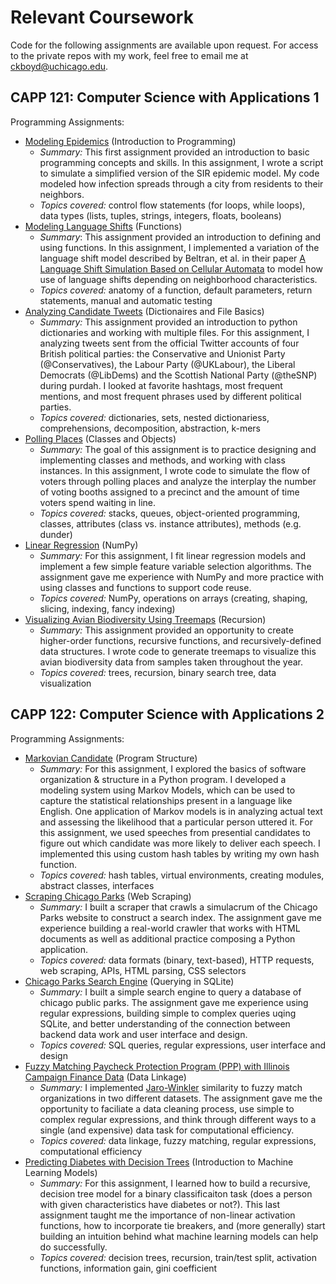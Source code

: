# Relevant Coursework

Code for the following assignments are available upon request. For access to the private repos with my work, feel free to email me at [ckboyd@uchicago.edu](mailto:ckboyd@uchicago.edu).

## CAPP 121: Computer Science with Applications 1

Programming Assignments:
* [Modeling Epidemics](https://classes.cs.uchicago.edu/archive/2022/fall/30121-1/pa/pa1/index.html) (Introduction to Programming)
  * *Summary:* This first assignment provided an introduction to basic programming concepts and skills. In this assignment, I wrote a script to simulate a simplified version of the SIR epidemic model. My code modeled how infection spreads through a city from residents to their neighbors.
  * *Topics covered:* control flow statements (for loops, while loops), data types (lists, tuples, strings, integers, floats, booleans)
* [Modeling Language Shifts](https://classes.cs.uchicago.edu/archive/2022/fall/30121-1/pa/pa2/index.html) (Functions)
  * *Summary*: This assignment provided an introduction to defining and using functions. In this assignment, I implemented a variation of the language shift model described by Beltran, et al. in their paper [A Language Shift Simulation Based on Cellular Automata](https://www.researchgate.net/publication/259557981_A_Language_Shift_Simulation_Based_on_Cellular_Automata) to model how use of language shifts depending on neighborhood characteristics.
  * *Topics covered:* anatomy of a function, default parameters, return statements, manual and automatic testing
* [Analyzing Candidate Tweets](https://classes.cs.uchicago.edu/archive/2022/fall/30121-1/pa/pa3/index.html) (Dictionaires and File Basics)
  * *Summary:* This assignment provided an introduction to python dictionaries and working with multiple files. For this assignment, I analyzing tweets sent from the official Twitter accounts of four British political parties: the Conservative and Unionist Party (@Conservatives), the Labour Party (@UKLabour), the Liberal Democrats (@LibDems) and the Scottish National Party (@theSNP) during purdah. I looked at favorite hashtags, most frequent mentions, and most frequent phrases used by different political parties.
  * *Topics covered:* dictionaries, sets, nested dictionariess, comprehensions, decomposition, abstraction, k-mers
* [Polling Places](https://classes.cs.uchicago.edu/archive/2022/fall/30121-1/pa/pa4/index.html) (Classes and Objects)
  * *Summary:* The goal of this assignment is to practice designing and implementing classes and methods, and working with class instances. In this assignment, I wrote code to simulate the flow of voters through polling places and analyze the interplay the number of voting booths assigned to a precinct and the amount of time voters spend waiting in line.
  * *Topics covered:* stacks, queues, object-oriented programming, classes, attributes (class vs. instance attributes), methods (e.g. dunder)
* [Linear Regression](https://classes.cs.uchicago.edu/archive/2022/fall/30121-1/pa/pa5/index.html) (NumPy)
  * *Summary:* For this assignment, I fit linear regression models and implement a few simple feature variable selection algorithms. The assignment gave me experience with NumPy and more practice with using classes and functions to support code reuse.
  * *Topics covered:* NumPy, operations on arrays (creating, shaping, slicing, indexing, fancy indexing)
* [Visualizing Avian Biodiversity Using Treemaps](https://classes.cs.uchicago.edu/archive/2022/fall/30121-1/pa/pa6/index.html) (Recursion)
  * *Summary:* This assignment provided an opportunity to create higher-order functions, recursive functions, and recursively-defined data structures. I wrote code to generate treemaps to visualize this avian biodiversity data from samples taken throughout the year.
  * *Topics covered:* trees, recursion, binary search tree, data visualization


## CAPP 122: Computer Science with Applications 2

Programming Assignments:
* [Markovian Candidate](https://github.com/claireboyd/capp_coursework/tree/main/capp_122/markovian_candidate) (Program Structure)
  * *Summary:* For this assignment, I explored the basics of software organization & structure in a Python program. I developed a modeling system using Markov Models, which can be used to capture the statistical relationships present in a language like English. One application of Markov models is in analyzing actual text and assessing the likelihood that a particular person uttered it. For this assignment, we used speeches from presential candidates to figure out which candidate was more likely to deliver each speech. I implemented this using custom hash tables by writing my own hash function.
  * *Topics covered:* hash tables, virtual environments, creating modules, abstract classes, interfaces
* [Scraping Chicago Parks](https://github.com/claireboyd/capp_coursework/tree/main/capp_122/scraping_chicago_parks) (Web Scraping)
  * *Summary:* I built a scraper that crawls a simulacrum of the Chicago Parks website to construct a search index. The assignment gave me experience building a real-world crawler that works with HTML documents as well as additional practice composing a Python application.
  * *Topics covered:* data formats (binary, text-based), HTTP requests, web scraping, APIs, HTML parsing, CSS selectors
* [Chicago Parks Search Engine](https://github.com/claireboyd/capp_coursework/tree/main/capp_122/chicago_parks_search_engine) (Querying in SQLite)
  * *Summary:* I built a simple search engine to query a database of chicago public parks. The assignment gave me experience using regular expressions, building simple to complex queries uqing SQLite, and better understanding of the connection between backend data work and user interface and design.
  * *Topics covered:* SQL queries, regular expressions, user interface and design
* [Fuzzy Matching Paycheck Protection Program (PPP) with Illinois Campaign Finance Data](https://github.com/claireboyd/capp_coursework/tree/main/capp_122/record_linkage) (Data Linkage)
  * *Summary:* I implemented [Jaro-Winkler](https://en.wikipedia.org/wiki/Jaro%E2%80%93Winkler_distance) similarity to fuzzy match organizations in two different datasets. The assignment gave me the opportunity to faciliate a data cleaning process, use simple to complex regular expressions, and think through different ways to a single (and expensive) data task for computational efficiency.
  * *Topics covered:* data linkage, fuzzy matching, regular expressions, computational efficiency
* [Predicting Diabetes with Decision Trees](https://github.com/claireboyd/capp_coursework/blob/main/capp_122/decision_trees/README.Md) (Introduction to Machine Learning Models)
  * *Summary:* For this assignment, I learned how to build a recursive, decision tree model for a binary classificaiton task (does a person with given characteristics have diabetes or not?). This last assignment taught me the importance of non-linear activation functions, how to incorporate tie breakers, and (more generally) start building an intuition behind what machine learning models can help do successfully.
  * *Topics covered:* decision trees, recursion, train/test split, activation functions, information gain, gini coefficient
